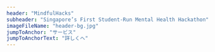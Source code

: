 ```yaml
---
header: "MindfulHacks"
subheader: "Singapore’s First Student-Run Mental Health Hackathon"
imageFileName: "header-bg.jpg"
jumpToAnchor: "サービス"
jumpToAnchorText: "詳しくへ"
---
```

